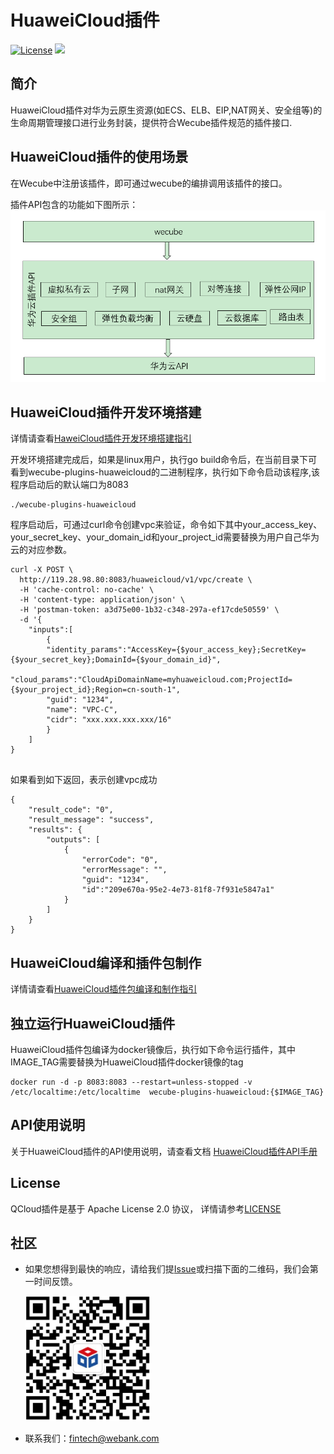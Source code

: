 # HuaweiCloud插件
[![License](https://img.shields.io/badge/License-Apache%202.0-blue.svg)](https://opensource.org/licenses/Apache-2.0)
![](https://img.shields.io/badge/language-golang-orang.svg)


## 简介

HuaweiCloud插件对华为云原生资源(如ECS、ELB、EIP,NAT网关、安全组等)的生命周期管理接口进行业务封装，提供符合Wecube插件规范的插件接口.

## HuaweiCloud插件的使用场景

在Wecube中注册该插件，即可通过wecube的编排调用该插件的接口。

插件API包含的功能如下图所示：
<img src="./docs/images/plugin_function.png" />


## HuaweiCloud插件开发环境搭建

详情请查看[HaweiCloud插件开发环境搭建指引](docs/wecube-plugins-huaweicloud_build_dev_env.md)

开发环境搭建完成后，如果是linux用户，执行go build命令后，在当前目录下可看到wecube-plugins-huaweicloud的二进制程序，执行如下命令启动该程序,该程序启动后的默认端口为8083

```
./wecube-plugins-huaweicloud
```

程序启动后，可通过curl命令创建vpc来验证，命令如下其中your_access_key、your_secret_key、your_domain_id和your_project_id需要替换为用户自己华为云的对应参数。

```
curl -X POST \
  http://119.28.98.80:8083/huaweicloud/v1/vpc/create \
  -H 'cache-control: no-cache' \
  -H 'content-type: application/json' \
  -H 'postman-token: a3d75e00-1b32-c348-297a-ef17cde50559' \
  -d '{
	"inputs":[
		{
		"identity_params":"AccessKey={$your_access_key};SecretKey={$your_secret_key};DomainId={$your_domain_id}",
		 "cloud_params":"CloudApiDomainName=myhuaweicloud.com;ProjectId={$your_project_id};Region=cn-south-1",
		"guid": "1234",
		"name": "VPC-C",
		"cidr": "xxx.xxx.xxx.xxx/16"
		}
	]
}


```

如果看到如下返回，表示创建vpc成功

```
{
    "result_code": "0",
    "result_message": "success",
    "results": {
        "outputs": [
            {
                "errorCode": "0",
                "errorMessage": "",
                "guid": "1234",
                "id":"209e670a-95e2-4e73-81f8-7f931e5847a1"
            }
        ]
    }
}
```


## HuaweiCloud编译和插件包制作
详情请查看[HuaweiCloud插件包编译和制作指引](docs/wecube-plugins-huaweicloud_compile_guide.md)


## 独立运行HuaweiCloud插件
HuaweiCloud插件包编译为docker镜像后，执行如下命令运行插件，其中IMAGE_TAG需要替换为HuaweiCloud插件docker镜像的tag

```
docker run -d -p 8083:8083 --restart=unless-stopped -v /etc/localtime:/etc/localtime  wecube-plugins-huaweicloud:{$IMAGE_TAG}
```


## API使用说明
关于HuaweiCloud插件的API使用说明，请查看文档
[HuaweiCloud插件API手册](docs/wecube_plugins_huaweicloud_api_guide.md)


## License
QCloud插件是基于 Apache License 2.0 协议， 详情请参考[LICENSE](LICENSE)


## 社区
- 如果您想得到最快的响应，请给我们提[Issue](https://github.com/WeBankPartners/wecube-plugins-qcloud/issues/new/choose)或扫描下面的二维码，我们会第一时间反馈。

	<div align="left">
	<img src="docs/images/wecube_qr_code.png"  height="200" width="200">
	</div>


- 联系我们：fintech@webank.com

